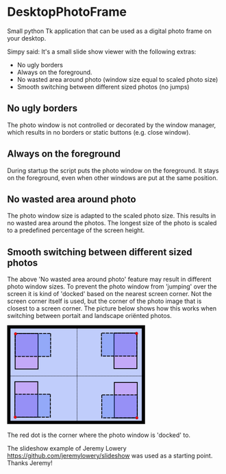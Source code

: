 # DesktopPhotoFrame

Small python Tk application that can be used as a digital photo frame on your desktop. 

Simpy said: It's a small slide show viewer with the following extras:
* No ugly borders
* Always on the foreground.
* No wasted area around photo (window size equal to scaled photo size)
* Smooth switching between different sized photos (no jumps)

## No ugly borders
The photo window is not controlled or decorated by the window manager, which results in no borders or static buttons (e.g. close window).
  
## Always on the foreground
During startup the script puts the photo window on the foreground. It stays on the foreground, even when other windows are put at the same position.

## No wasted area around photo
The photo window size is adapted to the scaled photo size. This results in no wasted area around the photos. The longest size of the photo is scaled to a predefined percentage of the screen height. 

## Smooth switching between different sized photos 
The above 'No wasted area around photo' feature may result in different photo window sizes. To prevent the photo window from 'jumping' over the screen it is kind of 'docked'
based on the nearest screen corner. Not the screen corner itself is used, but the corner of the photo image that is closest to a screen corner. The picture below shows how this works when switching between portait and landscape oriënted photos. 

![Alt text](README_images/monitor.png?raw=true "Monitor")

The red dot is the corner where the photo window is 'docked' to.   

The slideshow example of Jeremy Lowery <https://github.com/jeremylowery/slideshow> was used as a starting point. Thanks Jeremy!


